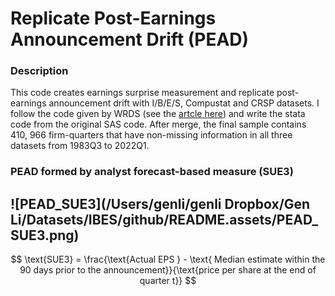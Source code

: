 # Replicate Post-Earnings Announcement Drift (PEAD)

### Description

This code creates earnings surprise measurement and replicate post-earnings announcement drift with I/B/E/S, Compustat and CRSP datasets. I follow the code given by WRDS (see the [artcle here](https://wrds-www.wharton.upenn.edu/pages/support/applications/portfolio-construction-and-market-anomalies/post-earnings-announcement-drift/)) and write the stata code from the original SAS code. After merge, the final sample contains 410, 966 firm-quarters that have non-missing information in all three datasets from 1983Q3 to 2022Q1. 



### PEAD formed by analyst forecast-based measure (SUE3) 

## ![PEAD_SUE3](/Users/genli/genli Dropbox/Gen Li/Datasets/IBES/github/README.assets/PEAD_SUE3.png)



$$ \text{SUE3} = \frac{\text{Actual EPS } - \text{ Median estimate within the 90 days prior to the announcement}}{\text{price per share at the end of quarter t}} $$






